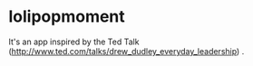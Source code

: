 lolipopmoment
=============

It's an app inspired by the Ted Talk (http://www.ted.com/talks/drew_dudley_everyday_leadership) .
